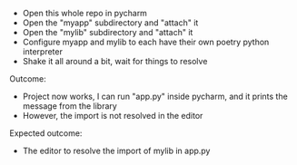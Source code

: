 
- Open this whole repo in pycharm
- Open the "myapp" subdirectory and "attach" it
- Open the "mylib" subdirectory and "attach" it
- Configure myapp and mylib to each have their own poetry python interpreter
- Shake it all around a bit, wait for things to resolve


Outcome:

- Project now works, I can run "app.py" inside pycharm, and it prints the message from the library
- However, the import is not resolved in the editor

Expected outcome:

- The editor to resolve the import of mylib in app.py
